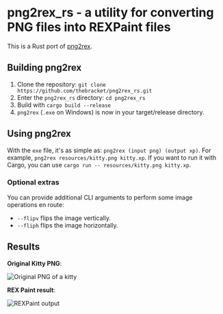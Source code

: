 # png2rex_rs - a utility for converting PNG files into REXPaint files

This is a Rust port of [png2rex](https://github.com/thebracket/png2rex).

## Building png2rex

1. Clone the repository: `git clone https://github.com/thebracket/png2rex_rs.git`
2. Enter the `png2rex_rs` directory: `cd png2rex_rs`
3. Build with `cargo build --release`
4. `png2rex` (`.exe` on Windows) is now in your target/release directory.

## Using png2rex

With the `exe` file, it's as simple as: `png2rex (input png) (output xp)`. For example, `png2rex resources/kitty.png kitty.xp`. If you want to run it with Cargo, you can use `cargo run -- resources/kitty.png kitty.xp`.

### Optional extras

You can provide additional CLI arguments to perform some image operations en route:

* `--flipv` flips the image vertically.
* `--fliph` flips the image horizontally.

## Results

**Original Kitty PNG**:

![Original PNG of a kitty](https://raw.githubusercontent.com/thebracket/png2rex/master/testimage/kitty.png)

**REX Paint result**:

![REXPaint output](https://raw.githubusercontent.com/thebracket/png2rex/master/testimage/Kitty-REX.png)
